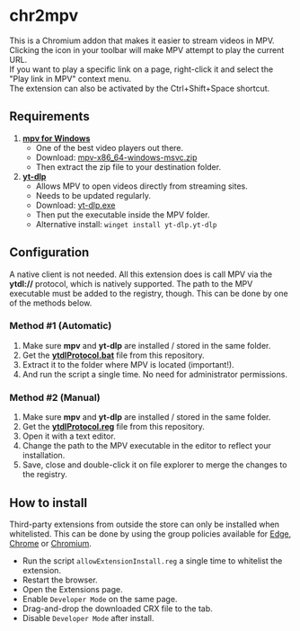# chr2mpv
This is a Chromium addon that makes it easier to stream videos in MPV.\
Clicking the icon in your toolbar will make MPV attempt to play the current URL.\
If you want to play a specific link on a page, right-click it and select the "Play link in MPV" context menu.\
The extension can also be activated by the Ctrl+Shift+Space shortcut.

## Requirements
1. **[mpv for Windows](https://mpv.io/installation/)**
    - One of the best video players out there.
    - Download: [mpv-x86_64-windows-msvc.zip](https://nightly.link/mpv-player/mpv/workflows/build/master/mpv-x86_64-pc-windows-msvc.zip)
    - Then extract the zip file to your destination folder.
2. **[yt-dlp](https://github.com/yt-dlp/yt-dlp)**
    - Allows MPV to open videos directly from streaming sites.
    - Needs to be updated regularly.
    - Download: [yt-dlp.exe](https://github.com/yt-dlp/yt-dlp?tab=readme-ov-file#recommended)
    - Then put the executable inside the MPV folder.
    - Alternative install: `winget install yt-dlp.yt-dlp`
     
## Configuration
A native client is not needed. All this extension does is call MPV via the **ytdl://** protocol, which is natively supported. The path to the MPV executable must be added to the registry, though. This can be done by one of the methods below.

### Method #1 (Automatic)
1. Make sure **mpv** and **yt-dlp** are installed / stored in the same folder.
2. Get the **[ytdlProtocol.bat](https://github.com/eastmarch/chr2mpv/archive/master.zip)** file from this repository.
3. Extract it to the folder where MPV is located (important!).
4. And run the script a single time. No need for administrator permissions.

### Method #2 (Manual)
1. Make sure **mpv** and **yt-dlp** are installed / stored in the same folder.
2. Get the **[ytdlProtocol.reg](https://github.com/eastmarch/chr2mpv/archive/master.zip)** file from this repository.
4. Open it with a text editor.
5. Change the path to the MPV executable in the editor to reflect your installation.
6. Save, close and double-click it on file explorer to merge the changes to the registry.


## How to install
Third-party extensions from outside the store can only be installed when whitelisted. This can be done by using the group policies available for [Edge](https://learn.microsoft.com/en-us/deployedge/microsoft-edge-policies#extensioninstallallowlist), [Chrome](https://chromeenterprise.google/policies/?policy=ExtensionInstallAllowlist) or [Chromium](https://chromium.woolyss.com/).
- Run the script `allowExtensionInstall.reg` a single time to whitelist the extension.
- Restart the browser.
- Open the Extensions page.
- Enable `Developer Mode` on the same page.
- Drag-and-drop the downloaded CRX file to the tab.
- Disable `Developer Mode` after install.
